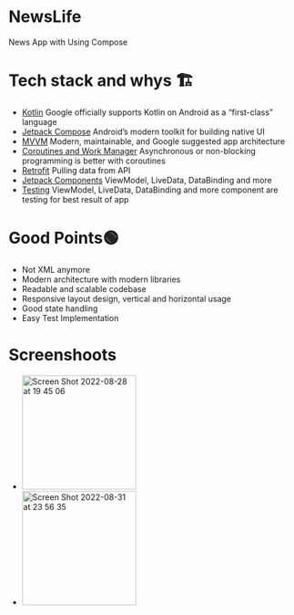 # NewsLife

<p align="left">
News App with Using Compose
</p>

# Tech stack and whys 🏗

<ul align="left">
<li><a href="https://kotlinlang.org/">Kotlin</a> Google officially supports Kotlin on Android as a “first-class” language</li>
<li><a href="https://developer.android.com/jetpack/compose">Jetpack Compose</a> Android’s modern toolkit for building native UI </li>
<li><a href="https://developer.android.com/jetpack/guide"> MVVM</a> Modern, maintainable, and Google suggested app architecture</li>
<li><a href="https://kotlinlang.org/docs/coroutines-overview.html">Coroutines and Work Manager</a> Asynchronous or non-blocking programming is better with coroutines</li>
<li><a href="https://square.github.io/retrofit/">Retrofit</a> Pulling data from API </li>
<li><a href="https://developer.android.com/jetpack">Jetpack Components</a> ViewModel, LiveData, DataBinding and more </li>
<li><a href="https://developer.android.com/studio/test">Testing</a> ViewModel, LiveData, DataBinding and more component are testing for best result of app </li>
</ul>

#  Good Points🟢

<ul align="left">
<li>Not XML anymore </li>
<li>Modern architecture with modern libraries</li>
<li>Readable and scalable codebase</li>
<li>Responsive layout design, vertical and horizontal usage</li>
<li>Good state handling</li>
<li>Easy Test Implementation</li>
</ul>

# Screenshoots 

<ul align="left">
 <li> <img width="200" alt="Screen Shot 2022-08-28 at 19 45 06" src="https://user-images.githubusercontent.com/32849662/187085223-8964214b-80e7-49ad-86e3-fc6bee8a72ef.png"> </li>
 <li> <img width="200" alt="Screen Shot 2022-08-31 at 23 56 35" src="https://user-images.githubusercontent.com/32849662/187780868-b1218a81-bd47-429e-b122-14dd6f7595ec.png"> </li>
</ul>  
